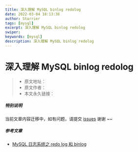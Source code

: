 ```yaml
---
title: 深入理解 MySQL binlog redolog
date: 2022-03-04 18:13:38
author: Starrier
tags: [mysql]
excerpt: 深入理解 MySQL binlog redolog
swiper:
keywords: [mysql]
description: 深入理解 MySQL binlog redolog
---
```


# 深入理解 MySQL binlog redolog

> * 原文地址：[]()
> * 原文作者：[]()
> * 本文永久链接：[]()

##### **特别说明**

当前文章内容迁移中，如有问题，请提交 [issues](https://github.com/Starrier/starrier.github.io/issues) 谢谢 ~~

##### 参考文章

- [MySQL 日志系统之 redo log 和 binlog ](https://www.cnblogs.com/wupeixuan/p/11734501.html)
